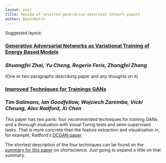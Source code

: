 ```yaml
---
layout: post
title: Review of selected generative-adversial network papers
author: BayesWatch
---
```


Suggested layout:

### [Generative Adversarial Networks as Variational Training of Energy Based Models](https://openreview.net/pdf?id=ry7O1ssex)
### *Shuangfei Zhai, Yu Cheng, Rogerio Feris, Zhongfei Zhang*

(One or two paragraphs describing paper and any thoughts on it)

### [Improved Techniques for Trainings GANs][improved]
### *Tim Salimans, Ian Goodfellow, Wojciech Zaremba, Vicki Cheung, Alec Radford, Xi Chen*

This paper has two parts: four recommended techniques for training GANs and
a thorough evaluation with visual Turing tests and semi-supervised tasks.
That is more concrete than the feature extraction and visualisation in, for
example, Radford's [DCGAN paper][dcgan].

The shortest description of the four techniques can be found on the
[summary for this paper][short] on shortscience. Just going to expand a
little on that summary.



[short]: http://www.shortscience.org/paper?bibtexKey=journals/corr/SalimansGZCRC16#udibr
[improved]: https://arxiv.org/abs/1606.03498
[dcgan]: https://arxiv.org/abs/1511.06434

